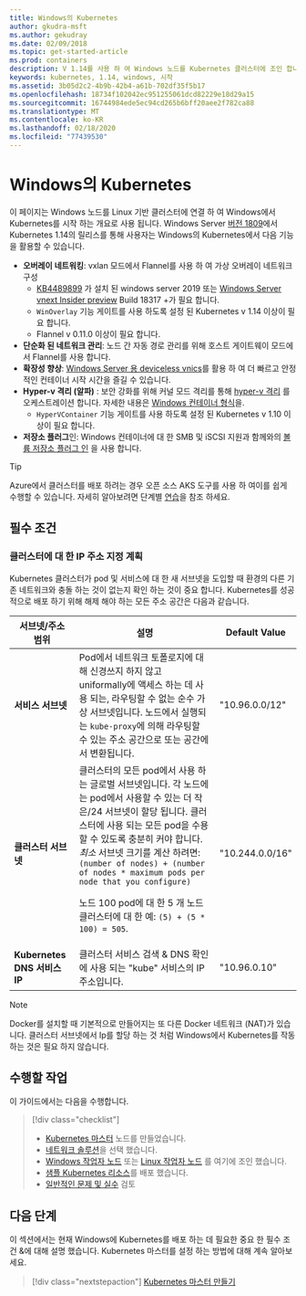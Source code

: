```yaml
---
title: Windows의 Kubernetes
author: gkudra-msft
ms.author: gekudray
ms.date: 02/09/2018
ms.topic: get-started-article
ms.prod: containers
description: V 1.14를 사용 하 여 Windows 노드를 Kubernetes 클러스터에 조인 합니다.
keywords: kubernetes, 1.14, windows, 시작
ms.assetid: 3b05d2c2-4b9b-42b4-a61b-702df35f5b17
ms.openlocfilehash: 18734f102042ec951255061dcd82229e18d29a15
ms.sourcegitcommit: 16744984ede5ec94cd265b6bff20aee2f782ca88
ms.translationtype: MT
ms.contentlocale: ko-KR
ms.lasthandoff: 02/18/2020
ms.locfileid: "77439530"
---
```

# <a name="kubernetes-on-windows"></a>Windows의 Kubernetes

이 페이지는 Windows 노드를 Linux 기반 클러스터에 연결 하 여 Windows에서 Kubernetes를 시작 하는 개요로 사용 됩니다. Windows Server [버전 1809](https://docs.microsoft.com/windows-server/get-started/whats-new-in-windows-server-1809#container-networking-with-kubernetes)에서 Kubernetes 1.14의 릴리스를 통해 사용자는 Windows의 Kubernetes에서 다음 기능을 활용할 수 있습니다.

- **오버레이 네트워킹**: vxlan 모드에서 Flannel를 사용 하 여 가상 오버레이 네트워크 구성
    - [KB4489899](https://support.microsoft.com/help/4489899) 가 설치 된 windows server 2019 또는 [Windows Server vnext Insider preview](https://blogs.windows.com/windowsexperience/tag/windows-insider-program/) Build 18317 +가 필요 합니다.
    - `WinOverlay` 기능 게이트를 사용 하도록 설정 된 Kubernetes v 1.14 이상이 필요 합니다.
    - Flannel v 0.11.0 이상이 필요 합니다.
- **단순화 된 네트워크 관리**: 노드 간 자동 경로 관리를 위해 호스트 게이트웨이 모드에서 Flannel를 사용 합니다.
- **확장성 향상**: [Windows Server 용 deviceless vnics](https://techcommunity.microsoft.com/t5/Networking-Blog/Network-start-up-and-performance-improvements-in-Windows-10/ba-p/339716)를 활용 하 여 더 빠르고 안정적인 컨테이너 시작 시간을 즐길 수 있습니다.
- **Hyper-v 격리 (알파)** : 보안 강화를 위해 커널 모드 격리를 통해 [hyper-v 격리](https://kubernetes.io/docs/getting-started-guides/windows/#hyper-v-containers) 를 오케스트레이션 합니다. 자세한 내용은 [Windows 컨테이너 형식](https://docs.microsoft.com/virtualization/windowscontainers/about/#windows-container-types)을.
    - `HyperVContainer` 기능 게이트를 사용 하도록 설정 된 Kubernetes v 1.10 이상이 필요 합니다.
- **저장소 플러그**인: Windows 컨테이너에 대 한 SMB 및 iSCSI 지원과 함께와의 [볼륨 저장소 플러그 인](https://github.com/Microsoft/K8s-Storage-Plugins) 을 사용 합니다.

>[!TIP]
>Azure에서 클러스터를 배포 하려는 경우 오픈 소스 AKS 도구를 사용 하 여이를 쉽게 수행할 수 있습니다. 자세히 알아보려면 단계별 [연습](https://github.com/Azure/aks-engine/blob/master/docs/topics/windows.md)을 참조 하세요.

## <a name="prerequisites"></a>필수 조건

### <a name="plan-ip-addressing-for-your-cluster"></a>클러스터에 대 한 IP 주소 지정 계획

<a name="definitions"></a>Kubernetes 클러스터가 pod 및 서비스에 대 한 새 서브넷을 도입할 때 환경의 다른 기존 네트워크와 충돌 하는 것이 없는지 확인 하는 것이 중요 합니다. Kubernetes를 성공적으로 배포 하기 위해 해제 해야 하는 모든 주소 공간은 다음과 같습니다.

| 서브넷/주소 범위 | 설명 | Default Value |
| --------- | ------------- | ------------- |
| <a name="service-subnet-def"></a>**서비스 서브넷** | Pod에서 네트워크 토폴로지에 대해 신경쓰지 하지 않고 uniformally에 액세스 하는 데 사용 되는, 라우팅할 수 없는 순수 가상 서브넷입니다. 노드에서 실행되는 `kube-proxy`에 의해 라우팅할 수 있는 주소 공간으로 또는 공간에서 변환됩니다. | "10.96.0.0/12" |
| <a name="cluster-subnet-def"></a>**클러스터 서브넷** |  클러스터의 모든 pod에서 사용 하는 글로벌 서브넷입니다. 각 노드에는 pod에서 사용할 수 있는 더 작은/24 서브넷이 할당 됩니다. 클러스터에 사용 되는 모든 pod을 수용할 수 있도록 충분히 커야 합니다. *최소* 서브넷 크기를 계산 하려면: `(number of nodes) + (number of nodes * maximum pods per node that you configure)` <p/>노드 100 pod에 대 한 5 개 노드 클러스터에 대 한 예: `(5) + (5 *  100) = 505`.  | "10.244.0.0/16" |
| **Kubernetes DNS 서비스 IP** | 클러스터 서비스 검색 & DNS 확인에 사용 되는 "kube" 서비스의 IP 주소입니다. | "10.96.0.10" |

> [!NOTE]
> Docker를 설치할 때 기본적으로 만들어지는 또 다른 Docker 네트워크 (NAT)가 있습니다. 클러스터 서브넷에서 Ip를 할당 하는 것 처럼 Windows에서 Kubernetes를 작동 하는 것은 필요 하지 않습니다.

## <a name="what-you-will-accomplish"></a>수행할 작업

이 가이드에서는 다음을 수행합니다.

> [!div class="checklist"]
> * [Kubernetes 마스터](./creating-a-linux-master.md) 노드를 만들었습니다.  
> * [네트워크 솔루션](./network-topologies.md)을 선택 했습니다.  
> * [Windows 작업자 노드](./joining-windows-workers.md) 또는 [Linux 작업자 노드](./joining-linux-workers.md) 를 여기에 조인 했습니다.  
> * [샘플 Kubernetes 리소스](./deploying-resources.md)를 배포 했습니다.  
> * [일반적인 문제 및 실수](./common-problems.md) 검토

## <a name="next-steps"></a>다음 단계

이 섹션에서는 현재 Windows에 Kubernetes를 배포 하는 데 필요한 중요 한 필수 조건 &에 대해 설명 했습니다. Kubernetes 마스터를 설정 하는 방법에 대해 계속 알아보세요.

>[!div class="nextstepaction"]
>[Kubernetes 마스터 만들기](./creating-a-linux-master.md)